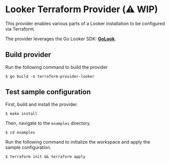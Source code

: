 # Looker Terraform Provider (⚠️ WIP)

This provider enables various parts of a Looker installation to be configured via Terraform.

The provider leverages the Go Looker SDK: [**GoLook**](https://github.com/looker-open-source/sdk-codegen/tree/main/go).

## Build provider

Run the following command to build the provider

```shell
$ go build -o terraform-provider-looker
```

## Test sample configuration

First, build and install the provider.

```shell
$ make install
```

Then, navigate to the `examples` directory.

```shell
$ cd examples
```

Run the following command to initialize the workspace and apply the sample configuration.

```shell
$ terraform init && terraform apply
```
